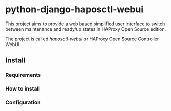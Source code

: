 # python-django-haposctl-webui

This project aims to provide a web based simplified user interface to switch between maintenance and ready/up states
in HAProxy Open Source edition.

The project is called _haposctl-webui_ or HAProxy Open Source Controller WebUI.

## Install

### Requirements

### How to install

### Configuration
